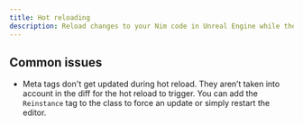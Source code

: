 ```yaml
---
title: Hot reloading
description: Reload changes to your Nim code in Unreal Engine while the editor is running.
---
```


## Common issues

- Meta tags don't get updated during hot reload. They aren’t taken into account in the diff for the hot reload to trigger. You can add the `Reinstance` tag to the class to force an update or simply restart the editor.